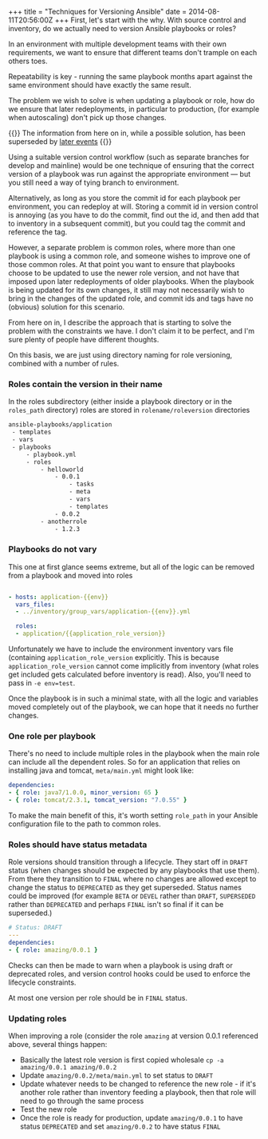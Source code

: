 +++
title = "Techniques for Versioning Ansible"
date = 2014-08-11T20:56:00Z
+++
First, let's start with the why. With source control and inventory, do we actually need
to version Ansible playbooks or roles?

In an environment with multiple development teams with their own requirements, we want
to ensure that different teams don't trample on each others toes.

Repeatability is key - running the same playbook months apart against the same environment
should have exactly the same result.

The problem we wish to solve is when updating a playbook or role,
how do we ensure that later redeployments, in particular to production,
(for example when autoscaling) don't pick up those changes.

{{<alert class="warning">}}
The information from here on in, while a possible solution, has been
superseded by <a href="/2014/09/04/techniques-for-versioning-ansible-ii.html">later events</a>
{{</alert>}}

Using a suitable version control workflow (such as separate branches for develop and mainline)
would be one technique of ensuring that the correct version of a playbook was run against the
appropriate environment &mdash; but you still need a way of tying branch to environment.

Alternatively, as long as you store the commit id for each playbook per environment,
you can redeploy at will. Storing a commit id in
version control is annoying (as you have to do the commit, find out the id, and then add that
to inventory in a subsequent commit), but you could tag the commit and reference the tag.

However, a separate problem is common roles, where more than one playbook is using a common role, and
someone wishes to improve one of those common roles. At that point you want to ensure that
playbooks choose to be updated to use the newer role version, and not have that imposed upon
later redeployments of older playbooks. When the playbook is being updated for its own changes,
it still may not necessarily wish to bring in the changes of the updated role, and commit ids
and tags have no (obvious) solution for this scenario.

From here on in, I describe the approach that is starting to solve the problem with the
constraints we have. I don't claim it to be perfect, and I'm sure plenty of people have
different thoughts.

On this basis, we are just using directory naming for role versioning, combined with a number
of rules.

### Roles contain the version in their name

In the roles subdirectory (either inside a playbook directory or in the `roles_path` directory)
roles are stored in `rolename/roleversion` directories

```sh
ansible-playbooks/application
 - templates
 - vars
 - playbooks
     - playbook.yml
     - roles
         - helloworld
             - 0.0.1
                 - tasks
                 - meta
                 - vars
                 - templates
             - 0.0.2
         - anotherrole
             - 1.2.3
```

### Playbooks do not vary
This one at first glance seems extreme, but all of the logic can be removed from a playbook
and moved into roles

```yaml

- hosts: application-{{env}}
  vars_files:
  - ../inventory/group_vars/application-{{env}}.yml

  roles:
  - application/{{application_role_version}}

```

Unfortunately we have to include the environment inventory vars file (containing
`application_role_version` explicitly. This is because `application_role_version`
cannot come implicitly from inventory (what roles get included
gets calculated before inventory is read). Also, you'll need to pass in `-e env=test`.

Once the playbook is in such a minimal state, with all the logic and variables moved completely
out of the playbook, we can hope that it needs no further changes.

### One role per playbook

There's no need to include multiple roles in the playbook when the main role can
include all the dependent roles. So for an application that relies on installing java
and tomcat, `meta/main.yml` might look like:

```yaml
dependencies:
- { role: java7/1.0.0, minor_version: 65 }
- { role: tomcat/2.3.1, tomcat_version: "7.0.55" }
```

To make the main benefit of this, it's worth setting `role_path` in your Ansible configuration
file to the path to common roles.

### Roles should have status metadata

Role versions should transition through a lifecycle. They start off in `DRAFT` status (when changes
should be expected by any playbooks that use them). From there they transition to `FINAL`
where no changes are allowed except to change the status to `DEPRECATED` as they get
superseded. Status names could be improved (for example `BETA` or `DEVEL` rather than `DRAFT`,
`SUPERSEDED` rather than `DEPRECATED` and perhaps `FINAL` isn't so final if it can be superseded.)

```yaml
# Status: DRAFT
---
dependencies:
- { role: amazing/0.0.1 }
```

Checks can then be made to warn when a playbook is using draft or deprecated roles, and version
control hooks could be used to enforce the lifecycle constraints.

At most one version per role should be in `FINAL` status.

### Updating roles

When improving a role (consider the role `amazing` at version 0.0.1 referenced above,
several things happen:

* Basically the latest role version is first copied wholesale `cp -a amazing/0.0.1 amazing/0.0.2`
* Update `amazing/0.0.2/meta/main.yml` to set status to `DRAFT`
* Update whatever needs to be changed to reference the new role - if it's another role rather
  than inventory feeding a playbook, then that role will need to go through the same process
* Test the new role
* Once the role is ready for production, update `amazing/0.0.1` to have status `DEPRECATED` and
  set `amazing/0.0.2` to have status `FINAL`
